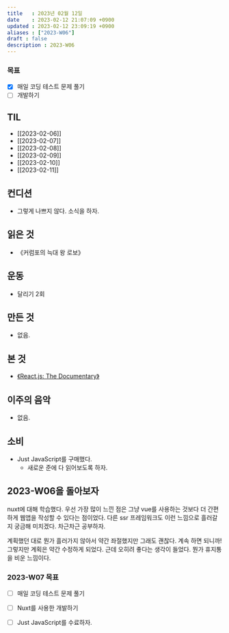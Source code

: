 ```yaml
---
title   : 2023년 02월 12일 
date    : 2023-02-12 21:07:09 +0900
updated : 2023-02-12 23:09:19 +0900
aliases : ["2023-W06"] 
draft : false
description : 2023-W06
---
```


### 목표
- [x] 매일 코딩 테스트 문제 풀기
- [ ] 개발하기

## TIL
- [[2023-02-06]]
- [[2023-02-07]]
- [[2023-02-08]]
- [[2023-02-09]]
- [[2023-02-10]]
- [[2023-02-11]]

## 컨디션

- 그렇게 나쁘지 않다. 소식을 하자.

## 읽은 것

- 《커럼포의 늑대 왕 로보》

## 운동

- 달리기 2회

## 만든 것

- 없음.

## 본 것

- [《React.js: The Documentary》](https://youtube.com/watch?v=8pDqJVdNa44&si=EnSIkaIECMiOmarE)

## 이주의 음악

- 없음.

## 소비

- Just JavaScript를 구매했다.
	- 새로운 준에 다 읽어보도록 하자.

## 2023-W06을 돌아보자

nuxt에 대해 학습했다. 우선 가장 많이 느낀 점은 그냥 vue를 사용하는 것보다 더 간편하게 웹앱을 작성할 수 있다는 점이었다. 다른 ssr 프레임워크도 이런 느낌으로 흘러갈지 궁금해 미치겠다. 차근차근 공부하자.

계획했던 대로 뭔가 흘러가지 않아서 약간 좌절했지만 그래도 괜찮다. 계속 하면 되니까! 그렇지만 계획은 약간 수정하게 되었다. 근데 오히려 좋다는 생각이 들었다. 뭔가 휴지통을 비운 느낌이다.



### 2023-W07 목표
- [ ] 매일 코딩 테스트 문제 풀기
- [ ] Nuxt를 사용한 개발하기
- [ ] Just JavaScript를 수료하자.


